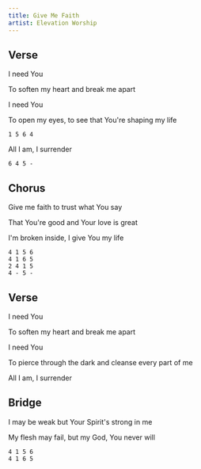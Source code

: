 ```yaml
---
title: Give Me Faith
artist: Elevation Worship
---
```


## Verse

I need You

To soften my heart and break me apart

I need You

To open my eyes, to see that You're shaping my life

```
1 5 6 4
```



All I am, I surrender

```
6 4 5 -
```



## Chorus

Give me faith to trust what You say

That You're good and Your love is great

I'm broken inside, I give You my life

```
4 1 5 6
4 1 6 5
2 4 1 5
4 - 5 -
```



## Verse

I need You

To soften my heart and break me apart

I need You

To pierce through the dark and cleanse every part of me



All I am, I surrender

## Bridge

I may be weak but Your Spirit's strong in me

My flesh may fail, but my God, You never will

```
4 1 5 6
4 1 6 5
```

